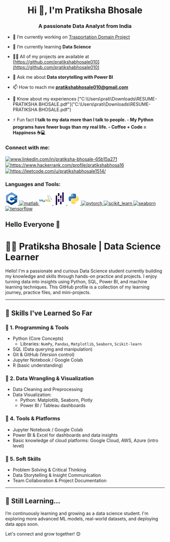 <h1 align="center">Hi 👋, I'm Pratiksha Bhosale</h1>
<h3 align="center">A passionate Data Analyst from India</h3>

- 🔭 I’m currently working on [Trasportation Domain Project](https://github.com/pratikshabhosale010/Power-BI-Project)

- 🌱 I’m currently learning **Data Science**

- 👨‍💻 All of my projects are available at [https://github.com/pratikshabhosale010](https://github.com/pratikshabhosale010)

- 💬 Ask me about **Data storytelling with Power BI**

- 📫 How to reach me **pratikshabhosale010@gmail.com**

- 📄 Know about my experiences ["C:\Users\prati\Downloads\RESUME-PRATIKSHA BHOSALE.pdf"]("C:\Users\prati\Downloads\RESUME-PRATIKSHA BHOSALE.pdf")

- ⚡ Fun fact **I talk to my data more than I talk to people. - My Python programs have fewer bugs than my real life. - Coffee + Code = Happiness ☕💻**

<h3 align="left">Connect with me:</h3>
<p align="left">
<a href="https://linkedin.com/in/www.linkedin.com/in/pratiksha-bhosale-65b15a271" target="blank"><img align="center" src="https://raw.githubusercontent.com/rahuldkjain/github-profile-readme-generator/master/src/images/icons/Social/linked-in-alt.svg" alt="www.linkedin.com/in/pratiksha-bhosale-65b15a271" height="30" width="40" /></a>
<a href="https://www.hackerrank.com/https://www.hackerrank.com/profile/pratikshabhosa16" target="blank"><img align="center" src="https://raw.githubusercontent.com/rahuldkjain/github-profile-readme-generator/master/src/images/icons/Social/hackerrank.svg" alt="https://www.hackerrank.com/profile/pratikshabhosa16" height="30" width="40" /></a>
<a href="https://www.leetcode.com/https://leetcode.com/u/pratikshabhosale1514/" target="blank"><img align="center" src="https://raw.githubusercontent.com/rahuldkjain/github-profile-readme-generator/master/src/images/icons/Social/leet-code.svg" alt="https://leetcode.com/u/pratikshabhosale1514/" height="30" width="40" /></a>
</p>

<h3 align="left">Languages and Tools:</h3>
<p align="left"> <a href="https://www.w3schools.com/cpp/" target="_blank" rel="noreferrer"> <img src="https://raw.githubusercontent.com/devicons/devicon/master/icons/cplusplus/cplusplus-original.svg" alt="cplusplus" width="40" height="40"/> </a> <a href="https://www.mathworks.com/" target="_blank" rel="noreferrer"> <img src="https://upload.wikimedia.org/wikipedia/commons/2/21/Matlab_Logo.png" alt="matlab" width="40" height="40"/> </a> <a href="https://www.mysql.com/" target="_blank" rel="noreferrer"> <img src="https://raw.githubusercontent.com/devicons/devicon/master/icons/mysql/mysql-original-wordmark.svg" alt="mysql" width="40" height="40"/> </a> <a href="https://pandas.pydata.org/" target="_blank" rel="noreferrer"> <img src="https://raw.githubusercontent.com/devicons/devicon/2ae2a900d2f041da66e950e4d48052658d850630/icons/pandas/pandas-original.svg" alt="pandas" width="40" height="40"/> </a> <a href="https://www.python.org" target="_blank" rel="noreferrer"> <img src="https://raw.githubusercontent.com/devicons/devicon/master/icons/python/python-original.svg" alt="python" width="40" height="40"/> </a> <a href="https://pytorch.org/" target="_blank" rel="noreferrer"> <img src="https://www.vectorlogo.zone/logos/pytorch/pytorch-icon.svg" alt="pytorch" width="40" height="40"/> </a> <a href="https://scikit-learn.org/" target="_blank" rel="noreferrer"> <img src="https://upload.wikimedia.org/wikipedia/commons/0/05/Scikit_learn_logo_small.svg" alt="scikit_learn" width="40" height="40"/> </a> <a href="https://seaborn.pydata.org/" target="_blank" rel="noreferrer"> <img src="https://seaborn.pydata.org/_images/logo-mark-lightbg.svg" alt="seaborn" width="40" height="40"/> </a> <a href="https://www.tensorflow.org" target="_blank" rel="noreferrer"> <img src="https://www.vectorlogo.zone/logos/tensorflow/tensorflow-icon.svg" alt="tensorflow" width="40" height="40"/> </a> </p>







































## Hello Everyone 👋

# 👩‍💻 Pratiksha Bhosale | Data Science Learner

Hello! I'm a passionate and curious Data Science student currently building my knowledge and skills through hands-on practice and projects. I enjoy turning data into insights using Python, SQL, Power BI, and machine learning techniques. This GitHub profile is a collection of my learning journey, practice files, and mini-projects.

---

## 🧠 Skills I've Learned So Far

### 🔹 1. Programming & Tools
- Python (Core Concepts)
  - Libraries: `NumPy`, `Pandas`, `Matplotlib`, `Seaborn`, `Scikit-learn`
- SQL (Data querying and manipulation)
- Git & GitHub (Version control)
- Jupyter Notebook / Google Colab
- R (basic understanding)



### 🔹 2. Data Wrangling & Visualization
- Data Cleaning and Preprocessing
- Data Visualization:
  - Python: Matplotlib, Seaborn, Plotly
  - Power BI / Tableau dashboards



### 🔹 4. Tools & Platforms
- Jupyter Notebook / Google Colab
- Power BI & Excel for dashboards and data insights
- Basic knowledge of cloud platforms: Google Cloud, AWS, Azure (intro level)

### 🔹 5. Soft Skills
- Problem Solving & Critical Thinking
- Data Storytelling & Insight Communication
- Team Collaboration & Project Documentation

---


## 🚀 Still Learning...
I’m continuously learning and growing as a data science student. I'm exploring more advanced ML models, real-world datasets, and deploying data apps soon.

Let's connect and grow together! 😊


